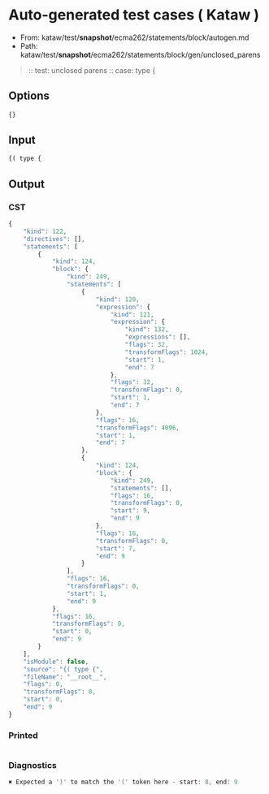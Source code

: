 # Auto-generated test cases ( Kataw )
- From: kataw/test/__snapshot__/ecma262/statements/block/autogen.md
- Path: kataw/test/__snapshot__/ecma262/statements/block/gen/unclosed_parens
> :: test: unclosed parens
> :: case: type {
## Options

`````js
{}
`````
## Input

`````js
{( type {
`````
## Output

### CST

```javascript
{
    "kind": 122,
    "directives": [],
    "statements": [
        {
            "kind": 124,
            "block": {
                "kind": 249,
                "statements": [
                    {
                        "kind": 120,
                        "expression": {
                            "kind": 121,
                            "expression": {
                                "kind": 132,
                                "expressions": [],
                                "flags": 32,
                                "transformFlags": 1024,
                                "start": 1,
                                "end": 7
                            },
                            "flags": 32,
                            "transformFlags": 0,
                            "start": 1,
                            "end": 7
                        },
                        "flags": 16,
                        "transformFlags": 4096,
                        "start": 1,
                        "end": 7
                    },
                    {
                        "kind": 124,
                        "block": {
                            "kind": 249,
                            "statements": [],
                            "flags": 16,
                            "transformFlags": 0,
                            "start": 9,
                            "end": 9
                        },
                        "flags": 16,
                        "transformFlags": 0,
                        "start": 7,
                        "end": 9
                    }
                ],
                "flags": 16,
                "transformFlags": 0,
                "start": 1,
                "end": 9
            },
            "flags": 16,
            "transformFlags": 0,
            "start": 0,
            "end": 9
        }
    ],
    "isModule": false,
    "source": "{( type {",
    "fileName": "__root__",
    "flags": 0,
    "transformFlags": 0,
    "start": 0,
    "end": 9
}
```

### Printed

```javascript

```

### Diagnostics

```javascript
✖ Expected a ')' to match the '(' token here - start: 8, end: 9

```


